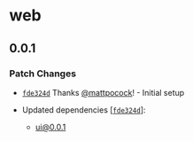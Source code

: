 # web

## 0.0.1

### Patch Changes

- [`fde324d`](https://github.com/mattpocock/turborepo-stately-demo/commit/fde324d55f25f13e6b14643281ac068bc168c7b3) Thanks [@mattpocock](https://github.com/mattpocock)! - Initial setup

- Updated dependencies [[`fde324d`](https://github.com/mattpocock/turborepo-stately-demo/commit/fde324d55f25f13e6b14643281ac068bc168c7b3)]:
  - ui@0.0.1

